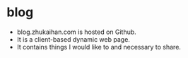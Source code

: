 # blog

 - blog.zhukaihan.com is hosted on Github. 
 - It is a client-based dynamic web page. 
 - It contains things I would like to and necessary to share. 
